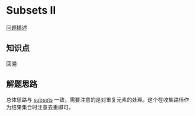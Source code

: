 # Subsets II

[问题描述](https://leetcode.com/problems/subsets-ii/description/)

## 知识点

回溯

## 解题思路

总体思路与 [subsets](https://gitee.com/bingzhong-project/leetcode/blob/master/subsets/solutions.md) 一致，需要注意的是对重复元素的处理。这个在收集路径作为结果集合时注意去重即可。
